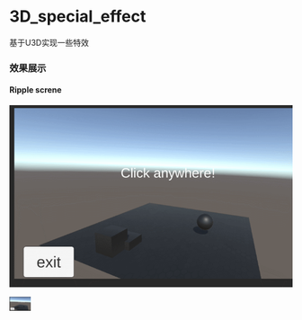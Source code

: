 # 3D_special_effect
基于U3D实现一些特效

### 效果展示

#### Ripple screne

![image](https://github.com/NextoneX/3D_special_effect/blob/master/resource/demo.gif)

<img src="https://github.com/NextoneX/3D_special_effect/blob/master/resource/demo.gif" style="zoom:5%;" />